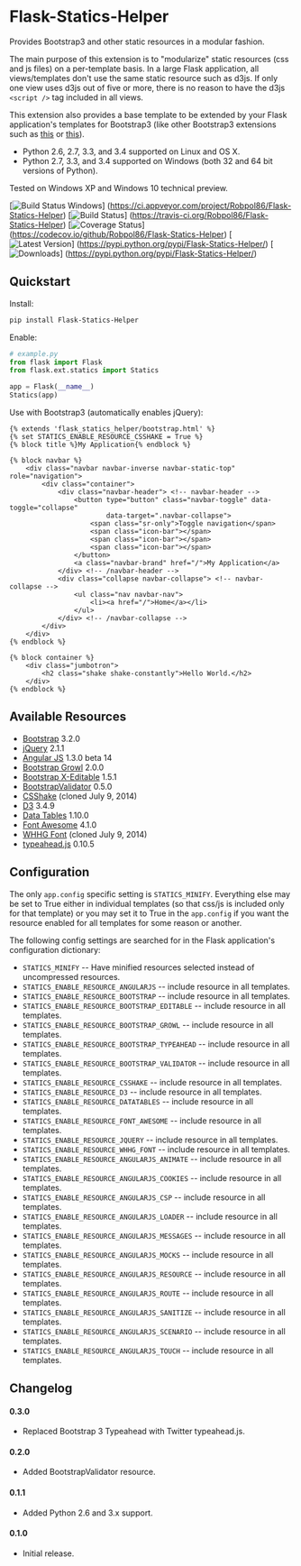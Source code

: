 # Flask-Statics-Helper

Provides Bootstrap3 and other static resources in a modular fashion.

The main purpose of this extension is to "modularize" static resources (css and js files) on a per-template basis. In a
large Flask application, all views/templates don't use the same static resource such as d3js. If only one view uses d3js
out of five or more, there is no reason to have the d3js `<script />` tag included in all views.

This extension also provides a base template to be extended by your Flask application's templates for Bootstrap3 (like
other Bootstrap3 extensions such as [this](https://github.com/mbr/flask-bootstrap) or
[this](https://github.com/ryanolson/flask-bootstrap3)).

* Python 2.6, 2.7, 3.3, and 3.4 supported on Linux and OS X.
* Python 2.7, 3.3, and 3.4 supported on Windows (both 32 and 64 bit versions of Python).

Tested on Windows XP and Windows 10 technical preview.

[![Build Status Windows](https://img.shields.io/appveyor/ci/Robpol86/Flask-Statics-Helper.svg?style=flat-square)]
(https://ci.appveyor.com/project/Robpol86/Flask-Statics-Helper)
[![Build Status](https://img.shields.io/travis/Robpol86/Flask-Statics-Helper/master.svg?style=flat-square)]
(https://travis-ci.org/Robpol86/Flask-Statics-Helper)
[![Coverage Status](https://img.shields.io/codecov/c/github/Robpol86/Flask-Statics-Helper/master.svg?style=flat-square)]
(https://codecov.io/github/Robpol86/Flask-Statics-Helper)
[![Latest Version](https://img.shields.io/pypi/v/Flask-Statics-Helper.svg?style=flat-square)]
(https://pypi.python.org/pypi/Flask-Statics-Helper/)
[![Downloads](https://img.shields.io/pypi/dm/Flask-Statics-Helper.svg?style=flat-square)]
(https://pypi.python.org/pypi/Flask-Statics-Helper/)

## Quickstart

Install:
```bash
pip install Flask-Statics-Helper
```

Enable:
```python
# example.py
from flask import Flask
from flask.ext.statics import Statics

app = Flask(__name__)
Statics(app)
```

Use with Bootstrap3 (automatically enables jQuery):
```html+django
{% extends 'flask_statics_helper/bootstrap.html' %}
{% set STATICS_ENABLE_RESOURCE_CSSHAKE = True %}
{% block title %}My Application{% endblock %}

{% block navbar %}
    <div class="navbar navbar-inverse navbar-static-top" role="navigation">
        <div class="container">
            <div class="navbar-header"> <!-- navbar-header -->
                <button type="button" class="navbar-toggle" data-toggle="collapse"
                        data-target=".navbar-collapse">
                    <span class="sr-only">Toggle navigation</span>
                    <span class="icon-bar"></span>
                    <span class="icon-bar"></span>
                    <span class="icon-bar"></span>
                </button>
                <a class="navbar-brand" href="/">My Application</a>
            </div> <!-- /navbar-header -->
            <div class="collapse navbar-collapse"> <!-- navbar-collapse -->
                <ul class="nav navbar-nav">
                    <li><a href="/">Home</a></li>
                </ul>
            </div> <!-- /navbar-collapse -->
        </div>
    </div>
{% endblock %}

{% block container %}
    <div class="jumbotron">
        <h2 class="shake shake-constantly">Hello World.</h2>
    </div>
{% endblock %}
```

## Available Resources

* [Bootstrap](http://getbootstrap.com/) 3.2.0
* [jQuery](http://jquery.com/) 2.1.1
* [Angular JS](https://angularjs.org/) 1.3.0 beta 14
* [Bootstrap Growl](https://github.com/mouse0270/bootstrap-growl) 2.0.0
* [Bootstrap X-Editable](http://vitalets.github.io/x-editable/) 1.5.1
* [BootstrapValidator](http://bootstrapvalidator.com/) 0.5.0
* [CSShake](https://github.com/elrumordelaluz/csshake) (cloned July 9, 2014)
* [D3](http://d3js.org/) 3.4.9
* [Data Tables](http://datatables.net/) 1.10.0
* [Font Awesome](http://fortawesome.github.io/Font-Awesome/) 4.1.0
* [WHHG Font](http://www.webhostinghub.com/glyphs/) (cloned July 9, 2014)
* [typeahead.js](https://github.com/twitter/typeahead.js) 0.10.5

## Configuration

The only `app.config` specific setting is `STATICS_MINIFY`. Everything else may be set to True either in individual
templates (so that css/js is included only for that template) or you may set it to True in the `app.config` if you want
the resource enabled for all templates for some reason or another.

The following config settings are searched for in the Flask application's configuration dictionary:
* `STATICS_MINIFY` -- Have minified resources selected instead of uncompressed resources.
* `STATICS_ENABLE_RESOURCE_ANGULARJS` -- include resource in all templates.
* `STATICS_ENABLE_RESOURCE_BOOTSTRAP` -- include resource in all templates.
* `STATICS_ENABLE_RESOURCE_BOOTSTRAP_EDITABLE` --  include resource in all templates.
* `STATICS_ENABLE_RESOURCE_BOOTSTRAP_GROWL` --  include resource in all templates.
* `STATICS_ENABLE_RESOURCE_BOOTSTRAP_TYPEAHEAD` --  include resource in all templates.
* `STATICS_ENABLE_RESOURCE_BOOTSTRAP_VALIDATOR` --  include resource in all templates.
* `STATICS_ENABLE_RESOURCE_CSSHAKE` --  include resource in all templates.
* `STATICS_ENABLE_RESOURCE_D3` --  include resource in all templates.
* `STATICS_ENABLE_RESOURCE_DATATABLES` --  include resource in all templates.
* `STATICS_ENABLE_RESOURCE_FONT_AWESOME` --  include resource in all templates.
* `STATICS_ENABLE_RESOURCE_JQUERY` --  include resource in all templates.
* `STATICS_ENABLE_RESOURCE_WHHG_FONT` --  include resource in all templates.
* `STATICS_ENABLE_RESOURCE_ANGULARJS_ANIMATE` --  include resource in all templates.
* `STATICS_ENABLE_RESOURCE_ANGULARJS_COOKIES` --  include resource in all templates.
* `STATICS_ENABLE_RESOURCE_ANGULARJS_CSP` --  include resource in all templates.
* `STATICS_ENABLE_RESOURCE_ANGULARJS_LOADER` --  include resource in all templates.
* `STATICS_ENABLE_RESOURCE_ANGULARJS_MESSAGES` --  include resource in all templates.
* `STATICS_ENABLE_RESOURCE_ANGULARJS_MOCKS` --  include resource in all templates.
* `STATICS_ENABLE_RESOURCE_ANGULARJS_RESOURCE` --  include resource in all templates.
* `STATICS_ENABLE_RESOURCE_ANGULARJS_ROUTE` --  include resource in all templates.
* `STATICS_ENABLE_RESOURCE_ANGULARJS_SANITIZE` --  include resource in all templates.
* `STATICS_ENABLE_RESOURCE_ANGULARJS_SCENARIO` --  include resource in all templates.
* `STATICS_ENABLE_RESOURCE_ANGULARJS_TOUCH` --  include resource in all templates.

## Changelog

#### 0.3.0

* Replaced Bootstrap 3 Typeahead with Twitter typeahead.js.

#### 0.2.0

* Added BootstrapValidator resource.

#### 0.1.1

* Added Python 2.6 and 3.x support.

#### 0.1.0

* Initial release.
